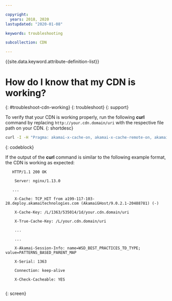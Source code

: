 ```yaml
---

copyright:
  years: 2018, 2020
lastupdated: "2020-01-08"

keywords: troubleshooting

subcollection: CDN

---
```


{{site.data.keyword.attribute-definition-list}}

# How do I know that my CDN is working?
{: #troubleshoot-cdn-working}
{: troubleshoot}
{: support}

To verify that your CDN is working properly, run the following **curl** command by replacing `http://your.cdn.domain/uri` with the respective file path on your CDN.
{: shortdesc}

```bash
curl -I -H "Pragma: akamai-x-cache-on, akamai-x-cache-remote-on, akamai-x-check-cacheable, akamai-x-get-cache-key, akamai-x-get-extracted-values, akamai-x-get-nonces, akamai-x-get-ssl-client-session-id, akamai-x-get-true-cache-key, akamai-x-serial-no" http://your.cdn.domain/uri
```
{: codeblock}

If the output of the **curl** command is similar to the following example format, the CDN is working as expected:

```text
   HTTP/1.1 200 OK

    Server: nginx/1.13.0

   ...

    X-Cache: TCP_HIT from a199-117-103-28.deploy.akamaitechnologies.com (AkamaiGHost/9.0.2.1-20488781) (-)

    X-Cache-Key: /L/1363/535014/1d/your.cdn.domain/uri

    X-True-Cache-Key: /L/your.cdn.domain/uri

    ...

    ...

    X-Akamai-Session-Info: name=WSD_BEST_PRACTICES_TD_TYPE; value=PATTERNS_BASED_PARENT_MAP

    X-Serial: 1363

    Connection: keep-alive

    X-Check-Cacheable: YES


```
{: screen}
